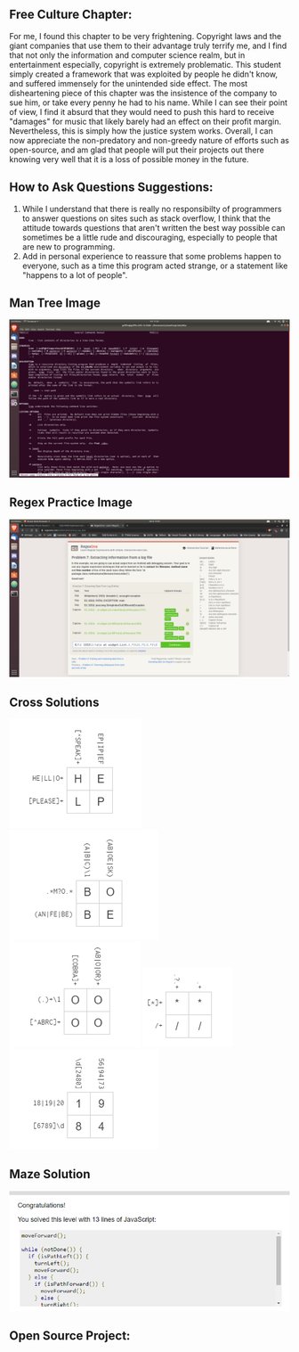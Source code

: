 ## Free Culture Chapter:
For me, I found this chapter to be very frightening. Copyright laws and the giant companies that use them to their advantage truly terrify me, and I find that not only the information and computer science realm, but in entertainment especially, copyright is extremely problematic. This student simply created a framework that was exploited by people he didn't know, and suffered immensely for the unintended side effect. The most disheartening piece of this chapter was the insistence of the company to sue him, or take every penny he had to his name. While I can see their point of view, I find it absurd that they would need to push this hard to receive "damages" for music that likely barely had an effect on their profit margin. Nevertheless, this is simply how the justice system works. Overall, I can now appreciate the non-predatory and non-greedy nature of efforts such as open-source, and am glad that people will put their projects out there knowing very well that it is a loss of possible money in the future.

## How to Ask Questions Suggestions:
1. While I understand that there is really no responsibilty of programmers to answer questions on sites such as stack overflow, I think that the attitude towards questions that aren't written the best way possible can sometimes be a little rude and discouraging, especially to people that are new to programming.
2. Add in personal experience to reassure that some problems happen to everyone, such as a time this program acted strange, or a statement like "happens to a lot of people".


## Man Tree Image
![ManTree](https://github.com/GSmitty/OSS-Labs/blob/master/labs/lab-01/images/Screenshot%20from%202019-05-24%2011-22-41.png)

## Regex Practice Image
![RegexShot](https://github.com/GSmitty/OSS-Labs/blob/master/labs/lab-01/images/Screenshot%20from%202019-05-29%2013-44-58.png)

## Cross Solutions
![Cross1](https://github.com/GSmitty/OSS-Labs/blob/master/labs/lab-01/images/cross1.PNG)
![Cross2](https://github.com/GSmitty/OSS-Labs/blob/master/labs/lab-01/images/cross2.PNG)
![Cross3](https://github.com/GSmitty/OSS-Labs/blob/master/labs/lab-01/images/cross3.PNG)
![Cross4](https://github.com/GSmitty/OSS-Labs/blob/master/labs/lab-01/images/cross4.PNG)
![Cross4](https://github.com/GSmitty/OSS-Labs/blob/master/labs/lab-01/images/cross5.PNG)

## Maze Solution
![Maze](https://github.com/GSmitty/OSS-Labs/blob/master/labs/lab-01/images/maze.PNG)

## Open Source Project:
